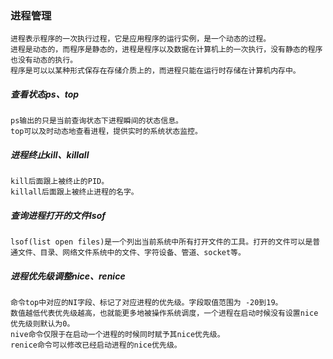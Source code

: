 
### 进程管理
    进程表示程序的一次执行过程，它是应用程序的运行实例，是一个动态的过程。
    进程是动态的，而程序是静态的，进程是程序以及数据在计算机上的一次执行，没有静态的程序也没有动态的执行。
    程序是可以以某种形式保存在存储介质上的，而进程只能在运行时存储在计算机内存中。

##### 查看状态ps、top
    ps输出的只是当前查询状态下进程瞬间的状态信息。
    top可以及时动态地查看进程，提供实时的系统状态监控。
    
##### 进程终止kill、killall
    kill后面跟上被终止的PID。
    killall后面跟上被终止进程的名字。

##### 查询进程打开的文件lsof
    lsof(list open files)是一个列出当前系统中所有打开文件的工具。打开的文件可以是普通文件、目录、网络文件系统中的文件、字符设备、管道、socket等。
    
##### 进程优先级调整nice、renice
    命令top中对应的NI字段、标记了对应进程的优先级。字段取值范围为 -20到19。
    数值越低代表优先级越高，也就能更多地被操作系统调度，一个进程在启动时候没有设置nice优先级则默认为0。
    nive命令仅限于在启动一个进程的时候同时赋予其nice优先级。
    renice命令可以修改已经启动进程的nice优先级。
    
